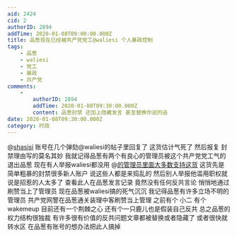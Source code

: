 ```yaml
---
aid: 2424
cid: 2
authorID: 2894
addTime: 2020-01-08T09:00:00.000Z
title: 品葱现在已经被共产党党工@waliesi 个人暴政控制
tags:
    - 品葱
    - waliesi
    - 党工
    - 暴政
    - 共产党
comments:
    -
        authorID: 2894
        addTime: 2020-01-08T09:30:00.000Z
        content: 品葱封禁 还加上隐藏发言 甚至替换你说的话
date: 2020-01-08T09:30:00.000Z
category: 时政
---
```


@[shasisi](/member/shasisi) 账号在几个弹劾@waliesi的帖子里回复了 这货估计气死了 然后报复 封禁理由写的莫名其妙 我就记得品葱有两个有良心的管理员被这个共产党党工气的退出品葱 现在有人举报waliesi都没用 @[的管理员里面大多数支持这货](/member/%E7%9A%84%E7%AE%A1%E7%90%86%E5%91%98%E9%87%8C%E9%9D%A2%E5%A4%A7%E5%A4%9A%E6%95%B0%E6%94%AF%E6%8C%81%E8%BF%99%E8%B4%A7) 这货先是简单粗暴的封禁很多新人账户 说这些人都是来捣乱的 然后别人举报他滥用职权就说是招惹的人太多了 查看此人在品葱发言记录 竟然没有任何反共言论 悄悄地通过刷赞当上了管理员 现在品葱被waliesi搞的死气沉沉 我记得品葱有许多立场不明的管理员 共产党网警在品葱通关装理中客刷赞当上管理 之前有个 小二 有个wakemeup 目前还有一个荆棘之心 还有个一只鹿儿也是假装自己反共 总之品葱的权力结构很独裁 有许多很有价值的反共问题文章都被替换或者隐藏了 或者很快就转水区 在品葱有账号的想办法把此人搞掉
